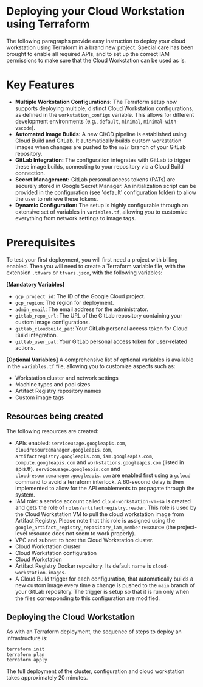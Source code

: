 # Deploying your Cloud Workstation using Terraform
The following paragraphs provide easy instruction to deploy your cloud workstation using Terraform in a brand new project. Special care has been brought to enable all required APIs, and to set up the correct IAM permissions to make sure that the Cloud Workstation can be used as is.

# Key Features
*   **Multiple Workstation Configurations:** The Terraform setup now supports deploying multiple, distinct Cloud Workstation configurations, as defined in the `workstation_configs` variable. This allows for different development environments (e.g., `default`, `minimal`, `minimal-with-vscode`).
*   **Automated Image Builds:** A new CI/CD pipeline is established using Cloud Build and GitLab. It automatically builds custom workstation images when changes are pushed to the `main` branch of your GitLab repository.
*   **GitLab Integration:** The configuration integrates with GitLab to trigger these image builds, connecting to your repository via a Cloud Build connection.
*   **Secret Management:** GitLab personal access tokens (PATs) are securely stored in Google Secret Manager. An initialization script can be provided in the configuration (see 'default' configuration folder) to allow the user to retrieve these tokens.
*   **Dynamic Configuration:** The setup is highly configurable through an extensive set of variables in `variables.tf`, allowing you to customize everything from network settings to image tags.

# Prerequisites
To test your first deployment, you will first need a project with billing enabled. Then you will need to create a Terraform variable file, with the extension `.tfvars` or `tfvars.json`, with the following variables:

**[Mandatory Variables]**
*   `gcp_project_id`: The ID of the Google Cloud project.
*   `gcp_region`: The region for deployment.
*   `admin_email`: The email address for the administrator.
*   `gitlab_repo_url`: The URL of the GitLab repository containing your custom image configurations.
*   `gitlab_cloudbuild_pat`: Your GitLab personal access token for Cloud Build integration.
*   `gitlab_user_pat`: Your GitLab personal access token for user-related actions.

**[Optional Variables]**
A comprehensive list of optional variables is available in the `variables.tf` file, allowing you to customize aspects such as:
*   Workstation cluster and network settings
*   Machine types and pool sizes
*   Artifact Registry repository names
*   Custom image tags

## Resources being created
The following resources are created:
- APIs enabled: `serviceusage.googleapis.com`, `cloudresourcemanager.googleapis.com`, `artifactregistry.googleapis.com`, `iam.googleapis.com`, `compute.googleapis.com` and `workstations.googleapis.com` (listed in apis.tf). `serviceusage.googleapis.com` and `cloudresourcemanager.googleapis.com` are enabled first using a `gcloud` command to avoid a terraform interlock. A 60-second delay is then implemented to allow for the API enablements to propagate through the system.
- IAM role: a service account called `cloud-workstation-vm-sa` is created and gets the role of `roles/artifactregistry.reader`. This role is used by the Cloud Workstation VM to pull the cloud workstation image from Artifact Registry. Please note that this role is assigned using the `google_artifact_registry_repository_iam_member` resource (the project-level resource does not seem to work properly).
- VPC and subnet: to host the Cloud Workstation cluster.
- Cloud Workstation cluster
- Cloud Workstation configuration
- Cloud Workstation
- Artifact Registry Docker repository. Its default name is `cloud-workstation-images`.
- A Cloud Build trigger for each configuration, that automatically builds a new custom image every time a change is pushed to the `main` branch of your GitLab repository. The trigger is setup so that it is run only when the files corresponding to this configuration are modified.

## Deploying the Cloud Workstation
As with an Terraform deployment, the sequence of steps to deploy an infrastructure is:
```
terraform init
terraform plan
terraform apply
```
The full deployment of the cluster, configuration and cloud workstation takes approximately 20 minutes.
